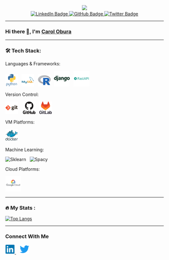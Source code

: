 <div id="header" align="center">
  <img src="https://media.giphy.com/media/L1R1tvI9svkIWwpVYr/giphy.gif" width="150"/>
</div>


<div id="badges" align="center">
  <a href="https://www.linkedin.com/in/carol-obura/">
    <img src="https://img.shields.io/badge/LinkedIn-blue?style=for-the-badge&logo=linkedin&logoColor=white" alt="LinkedIn Badge"/>
  </a>
  <a href="https://github.com/Carol0128">
    <img src="https://img.shields.io/badge/GitHub-black?style=for-the-badge&logo=github&logoColor=white" alt="GitHub Badge"/>
  </a>
  <a href="https://twitter.com/_obura_">
    <img src="https://img.shields.io/badge/Twitter-blue?style=for-the-badge&logo=twitter&logoColor=white" alt="Twitter Badge"/>
  </a>
</div>

---

### Hi there 👋, I'm [Carol Obura](https://www.linkedin.com/in/carol-obura/)

<!--
**Carol0128/Carol0128** is a ✨ _special_ ✨ repository because its `README.md` (this file) appears on your GitHub profile.

Here are some ideas to get you started:

- 🔭 I’m currently working on ...
- 🌱 I’m currently learning ...
- 👯 I’m looking to collaborate on ...
- 🤔 I’m looking for help with ...
- 💬 Ask me about ...
- 📫 How to reach me: ...
- 😄 Pronouns: ...
- ⚡ Fun fact: ...
-->

---

### 🛠 Tech Stack:

Languages & Frameworks:
<div>
  <img src="https://github.com/devicons/devicon/blob/master/icons/python/python-original-wordmark.svg" title="Python" alt="Python" width="40" height="40"/>&nbsp&nbsp;
  <img src="https://github.com/devicons/devicon/blob/master/icons/mysql/mysql-original-wordmark.svg" title="MySQL" alt="MySQL" width="40" height="40"/>&nbsp&nbsp;
  <img src="https://github.com/devicons/devicon/blob/master/icons/r/r-original.svg" title="R" **alt="R" width="40" height="40"/>&nbsp&nbsp
  <img src="https://github.com/devicons/devicon/blob/master/icons/django/django-plain-wordmark.svg" title="Django" alt="Django" width="50" height="50"/>&nbsp&nbsp;
  <img src="https://github.com/devicons/devicon/blob/master/icons/fastapi/fastapi-original-wordmark.svg" title="FastAPI" **alt="FastAPI" width="50" height="50"/>
</div>

Version Control:
<div>
  <img src="https://github.com/devicons/devicon/blob/master/icons/git/git-original-wordmark.svg" title="Git" alt="Git" width="40" height="40"/>&nbsp&nbsp&nbsp;
  <img src="https://github.com/devicons/devicon/blob/master/icons/github/github-original-wordmark.svg" title="GitHub" alt="GitHub" width="40" height="40"/>&nbsp&nbsp;
  <img src="https://github.com/devicons/devicon/blob/master/icons/gitlab/gitlab-original-wordmark.svg" title="GitLab" **alt="GitLab" width="40" height="40"/>
</div>

VM Platforms:
<div>
<img src="https://github.com/devicons/devicon/blob/master/icons/docker/docker-original-wordmark.svg" title="Docker" alt="Docker" width="40" height="40"/>
</div>


Machine Learning:
<div>
  <img src="https://enclaive.io/wp-content/uploads/2021/09/Scikit_learn_logo_small.svg" title="Sklearn" alt="Sklearn" width="50" height="50"/>&nbsp&nbsp;
  <img src="https://upload.wikimedia.org/wikipedia/commons/thumb/8/88/SpaCy_logo.svg/2560px-SpaCy_logo.svg.png" title="Spacy" alt="Spacy" width="40" height="30"/>
</div>

<!--BI Tools:
<div>
  <img src="https://github.com/devicons/devicon/blob/master/icons/python/python-original-wordmark.svg" title="Tableau" alt="Tableau" width="40" height="40"/>&nbsp;
  <img src="https://github.com/devicons/devicon/blob/master/icons/mysql/mysql-original-wordmark.svg" title="PowerBI" alt="PowerBI" width="40" height="40"/>&nbsp;
  <img src="https://github.com/devicons/devicon/blob/master/icons/r/r-original.svg" title="Rshiny" **alt="Rshiny" width="40" height="40"/>
</div>-->

Cloud Platforms:
<div>
<img src="https://github.com/devicons/devicon/blob/master/icons/googlecloud/googlecloud-original-wordmark.svg" title="GCP" alt="GCP" width="50" height="50"/>
</div>

---

### :fire: My Stats :

[![Top Langs](https://github-readme-stats.vercel.app/api/top-langs/?username=Carol0128&layout=compact&theme=vision-friendly-dark)](https://github.com/Carol0128/github-readme-stats)

---
### Connect With Me
<div>
 <a href="https://www.linkedin.com/in/carol-obura/">
    <img src="https://github.com/devicons/devicon/blob/master/icons/linkedin/linkedin-original.svg" alt="LinkedIn" width="30" height="30"/>
  </a>&nbsp&nbsp;
 <a href="https://twitter.com/_obura_">
    <img src="https://github.com/devicons/devicon/blob/master/icons/twitter/twitter-original.svg" alt="Twitter" width="30" height="30"/>
  </a>
</div>


